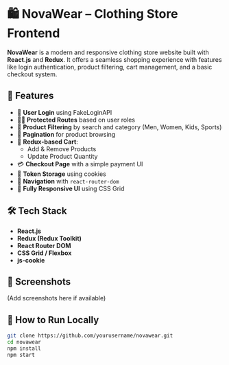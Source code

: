 # 🛍️ NovaWear – Clothing Store Frontend

**NovaWear** is a modern and responsive clothing store website built with **React.js** and **Redux**. It offers a seamless shopping experience with features like login authentication, product filtering, cart management, and a basic checkout system.

## 🚀 Features

- 🔐 **User Login** using FakeLoginAPI
- 🧑‍💼 **Protected Routes** based on user roles
- 🔎 **Product Filtering** by search and category (Men, Women, Kids, Sports)
- 📄 **Pagination** for product browsing
- 🛒 **Redux-based Cart**:
  - Add & Remove Products
  - Update Product Quantity
- 💳 **Checkout Page** with a simple payment UI
- 🍪 **Token Storage** using cookies
- 🔁 **Navigation** with `react-router-dom`
- 📱 **Fully Responsive UI** using CSS Grid

## 🛠️ Tech Stack

- **React.js**
- **Redux (Redux Toolkit)**
- **React Router DOM**
- **CSS Grid / Flexbox**
- **js-cookie**

## 📸 Screenshots

(Add screenshots here if available)

## 📂 How to Run Locally

```bash
git clone https://github.com/yourusername/novawear.git
cd novawear
npm install
npm start
